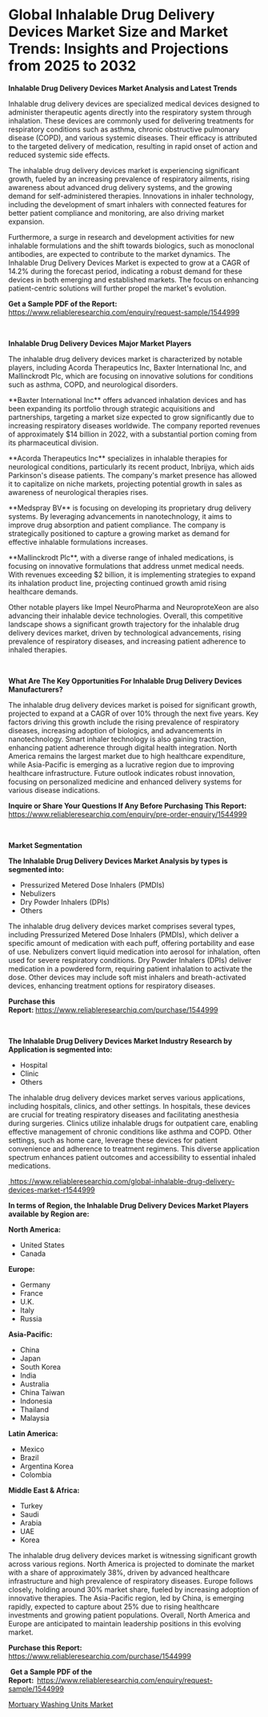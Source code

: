 <p><h1>Global Inhalable Drug Delivery Devices Market Size and Market Trends: Insights and Projections from 2025 to 2032</h1></p><p><strong>Inhalable Drug Delivery Devices Market Analysis and Latest Trends</strong></p>
<p><p>Inhalable drug delivery devices are specialized medical devices designed to administer therapeutic agents directly into the respiratory system through inhalation. These devices are commonly used for delivering treatments for respiratory conditions such as asthma, chronic obstructive pulmonary disease (COPD), and various systemic diseases. Their efficacy is attributed to the targeted delivery of medication, resulting in rapid onset of action and reduced systemic side effects.</p><p>The inhalable drug delivery devices market is experiencing significant growth, fueled by an increasing prevalence of respiratory ailments, rising awareness about advanced drug delivery systems, and the growing demand for self-administered therapies. Innovations in inhaler technology, including the development of smart inhalers with connected features for better patient compliance and monitoring, are also driving market expansion.</p><p>Furthermore, a surge in research and development activities for new inhalable formulations and the shift towards biologics, such as monoclonal antibodies, are expected to contribute to the market dynamics. The Inhalable Drug Delivery Devices Market is expected to grow at a CAGR of 14.2% during the forecast period, indicating a robust demand for these devices in both emerging and established markets. The focus on enhancing patient-centric solutions will further propel the market's evolution.</p></p>
<p><strong>Get a Sample PDF of the Report:&nbsp;</strong> <a href="https://www.reliableresearchiq.com/enquiry/request-sample/1544999?utm_campaign=3035&utm_medium=2&utm_source=Github&utm_content=ia&utm_term=04032025&utm_id=inhalable-drug-delivery-devices">https://www.reliableresearchiq.com/enquiry/request-sample/1544999</a></p>
<p>&nbsp;</p>
<p><strong>Inhalable Drug Delivery Devices Major Market Players</strong></p>
<p><p>The inhalable drug delivery devices market is characterized by notable players, including Acorda Therapeutics Inc, Baxter International Inc, and Mallinckrodt Plc, which are focusing on innovative solutions for conditions such as asthma, COPD, and neurological disorders. </p><p>**Baxter International Inc** offers advanced inhalation devices and has been expanding its portfolio through strategic acquisitions and partnerships, targeting a market size expected to grow significantly due to increasing respiratory diseases worldwide. The company reported revenues of approximately $14 billion in 2022, with a substantial portion coming from its pharmaceutical division.</p><p>**Acorda Therapeutics Inc** specializes in inhalable therapies for neurological conditions, particularly its recent product, Inbrijya, which aids Parkinson's disease patients. The company's market presence has allowed it to capitalize on niche markets, projecting potential growth in sales as awareness of neurological therapies rises.</p><p>**Medspray BV** is focusing on developing its proprietary drug delivery systems. By leveraging advancements in nanotechnology, it aims to improve drug absorption and patient compliance. The company is strategically positioned to capture a growing market as demand for effective inhalable formulations increases.</p><p>**Mallinckrodt Plc**, with a diverse range of inhaled medications, is focusing on innovative formulations that address unmet medical needs. With revenues exceeding $2 billion, it is implementing strategies to expand its inhalation product line, projecting continued growth amid rising healthcare demands.</p><p>Other notable players like Impel NeuroPharma and NeuroproteXeon are also advancing their inhalable device technologies. Overall, this competitive landscape shows a significant growth trajectory for the inhalable drug delivery devices market, driven by technological advancements, rising prevalence of respiratory diseases, and increasing patient adherence to inhaled therapies.</p></p>
<p>&nbsp;</p>
<p><strong>What Are The Key Opportunities For Inhalable Drug Delivery Devices Manufacturers?</strong></p>
<p><p>The inhalable drug delivery devices market is poised for significant growth, projected to expand at a CAGR of over 10% through the next five years. Key factors driving this growth include the rising prevalence of respiratory diseases, increasing adoption of biologics, and advancements in nanotechnology. Smart inhaler technology is also gaining traction, enhancing patient adherence through digital health integration. North America remains the largest market due to high healthcare expenditure, while Asia-Pacific is emerging as a lucrative region due to improving healthcare infrastructure. Future outlook indicates robust innovation, focusing on personalized medicine and enhanced delivery systems for various disease indications.</p></p>
<p><strong>Inquire or Share Your Questions If Any Before Purchasing This Report:</strong> <a href="https://www.reliableresearchiq.com/enquiry/pre-order-enquiry/1544999?utm_campaign=3035&utm_medium=2&utm_source=Github&utm_content=ia&utm_term=04032025&utm_id=inhalable-drug-delivery-devices">https://www.reliableresearchiq.com/enquiry/pre-order-enquiry/1544999</a></p>
<p>&nbsp;</p>
<p><strong>Market Segmentation</strong></p>
<p><strong>The Inhalable Drug Delivery Devices Market Analysis by types is segmented into:</strong></p>
<p><ul><li>Pressurized Metered Dose Inhalers (PMDIs)</li><li>Nebulizers</li><li>Dry Powder Inhalers (DPIs)</li><li>Others</li></ul></p>
<p><p>The inhalable drug delivery devices market comprises several types, including Pressurized Metered Dose Inhalers (PMDIs), which deliver a specific amount of medication with each puff, offering portability and ease of use. Nebulizers convert liquid medication into aerosol for inhalation, often used for severe respiratory conditions. Dry Powder Inhalers (DPIs) deliver medication in a powdered form, requiring patient inhalation to activate the dose. Other devices may include soft mist inhalers and breath-activated devices, enhancing treatment options for respiratory diseases.</p></p>
<p><strong>Purchase this Report:&nbsp;</strong><a href="https://www.reliableresearchiq.com/purchase/1544999?utm_campaign=3035&utm_medium=2&utm_source=Github&utm_content=ia&utm_term=04032025&utm_id=inhalable-drug-delivery-devices">https://www.reliableresearchiq.com/purchase/1544999</a></p>
<p>&nbsp;</p>
<p><strong>The Inhalable Drug Delivery Devices Market Industry Research by Application is segmented into:</strong></p>
<p><ul><li>Hospital</li><li>Clinic</li><li>Others</li></ul></p>
<p><p>The inhalable drug delivery devices market serves various applications, including hospitals, clinics, and other settings. In hospitals, these devices are crucial for treating respiratory diseases and facilitating anesthesia during surgeries. Clinics utilize inhalable drugs for outpatient care, enabling effective management of chronic conditions like asthma and COPD. Other settings, such as home care, leverage these devices for patient convenience and adherence to treatment regimens. This diverse application spectrum enhances patient outcomes and accessibility to essential inhaled medications.</p></p>
<p><a href="https://www.reliableresearchiq.com/global-inhalable-drug-delivery-devices-market-r1544999?utm_campaign=3035&utm_medium=2&utm_source=Github&utm_content=ia&utm_term=04032025&utm_id=inhalable-drug-delivery-devices">&nbsp;https://www.reliableresearchiq.com/global-inhalable-drug-delivery-devices-market-r1544999</a></p>
<p><strong>In terms of Region, the Inhalable Drug Delivery Devices Market Players available by Region are:</strong></p>
<p>
    <p> <strong> North America: </strong>
        <ul>
            <li>United States</li>
            <li>Canada</li>
        </ul>
        </p> 
    <p> <strong> Europe: </strong>
        <ul>
            <li>Germany</li>
            <li>France</li>
            <li>U.K.</li>
            <li>Italy</li>
            <li>Russia</li>
        </ul>
        </p> 
    <p> <strong> Asia-Pacific: </strong>
        <ul>
            <li>China</li>
            <li>Japan</li>
            <li>South Korea</li>
            <li>India</li>
            <li>Australia</li>
            <li>China Taiwan</li>
            <li>Indonesia</li>
            <li>Thailand</li>
            <li>Malaysia</li>
        </ul>
        </p> 
    <p> <strong> Latin America: </strong>
        <ul>
            <li>Mexico</li>
            <li>Brazil</li>
            <li>Argentina Korea</li>
            <li>Colombia</li>
        </ul>
        </p> 
    <p> <strong> Middle East & Africa: </strong>
        <ul>
            <li>Turkey</li>
            <li>Saudi</li>
            <li>Arabia</li>
            <li>UAE</li>
            <li>Korea</li>
        </ul>
    </p>
    </p>
<p><p>The inhalable drug delivery devices market is witnessing significant growth across various regions. North America is projected to dominate the market with a share of approximately 38%, driven by advanced healthcare infrastructure and high prevalence of respiratory diseases. Europe follows closely, holding around 30% market share, fueled by increasing adoption of innovative therapies. The Asia-Pacific region, led by China, is emerging rapidly, expected to capture about 25% due to rising healthcare investments and growing patient populations. Overall, North America and Europe are anticipated to maintain leadership positions in this evolving market.</p></p>
<p><strong>Purchase this Report: </strong><a href="https://www.reliableresearchiq.com/purchase/1544999?utm_campaign=3035&utm_medium=2&utm_source=Github&utm_content=ia&utm_term=04032025&utm_id=inhalable-drug-delivery-devices">https://www.reliableresearchiq.com/purchase/1544999</a></p>
<p>&nbsp;<strong>Get a Sample PDF of the Report:&nbsp;&nbsp;</strong><a href="https://www.reliableresearchiq.com/enquiry/request-sample/1544999?utm_campaign=3035&utm_medium=2&utm_source=Github&utm_content=ia&utm_term=04032025&utm_id=inhalable-drug-delivery-devices">https://www.reliableresearchiq.com/enquiry/request-sample/1544999</a></p>
<p><strong></strong></p>
<p><p><a href="https://github.com/saklpelzami95/Market-Research-Report-List-1/blob/main/mortuary-washing-units-market.md?utm_campaign=3035&utm_medium=2&utm_source=Github&utm_content=ia&utm_term=04032025&utm_id=inhalable-drug-delivery-devices">Mortuary Washing Units Market</a></p></p>